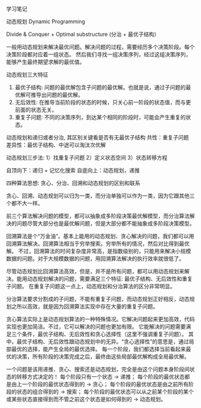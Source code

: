 学习笔记

动态规划 Dynamic Programming

Divide & Conquer + Optimal substructure
(分治 + 最优子结构）

一般用动态规划来解决最优问题。解决问题的过程，需要经历多个决策阶段。每个决策阶段都对应着一组状态。
然后我们寻找一组决策序列，经过这组决策序列，能够产生最终期望求解的最优值。

动态规划三大特征
1. 最优子结构:  问题的最优解包含子问题的最优解。也就是说，通过子问题的最优解可推导出问题的最优解。
2. 无后效性:    在推导当前阶段的状态的时候，只关心前一阶段的状态值，而与更前面的状态无关。
3. 重复子问题:  不同的决策序列，到达某个相同的阶段时，可能会产生重复的状态。

动态规划和递归或者分治, 其区别关键看是否有无最优子结构
共性：重复子问题
差异性：最优子结构、中途可以淘汰次优解

动态规划三步法:
1）找重复子问题
2）定义状态空间
3）状态转移方程

自顶向下：递归 + 记忆化搜索
自底向上：动态规划，递推

四种算法思想: 贪心、分治、回溯和动态规划的区别和联系

贪心、回溯、动态规划可以归为一类，而分治单独可以作为一类，因为它跟其他三个都不大一样。

前三个算法解决问题的模型，都可以抽象成多阶段决策最优解模型，而分治算法解决的问题尽管大部分也是最优解问题，但是大部分都不能抽象成多阶段决策模型。

回溯算法是个“万金油”。基本上能用的动态规划、贪心解决的问题，我们都可以用回溯算法解决。回溯算法相当于穷举搜索。穷举所有的情况，然后对比得到最优解。
不过，回溯算法的时间复杂度非常高，是指数级别的，只能用来解决小规模数据的问题。对于大规模数据的问题，用回溯算法解决的执行效率就很低了。

尽管动态规划比回溯算法高效，但是，并不是所有问题，都可以用动态规划来解决。能用动态规划解决的问题，需要满足三个特征: 最优子结构、无后效性和重复子问题。
在重复子问题这一点上，动态规划和分治算法的区分非常明显。

分治算法要求分割成的子问题，不能有重复子问题，而动态规划正好相反，动态规划之所以高效，就是因为回溯算法实现中存在大量的重复子问题。

贪心算法实际上是动态规划算法的一种特殊情况。它解决问题起来更加高效，代码实现也更加简洁。不过，它可以解决的问题也更加有限。
它能解决的问题需要满足三个条件，最优子结构、无后效性和贪心选择性（这里不强调重复子问题）。
其中，最优子结构、无后效性跟动态规划中的无异。“贪心选择性”的意思是，通过局部最优的选择，能产生全局的最优选择。
每一个阶段，我们都选择当前看起来最优的决策，所有阶段的决策完成之后，最终由这些局部最优解构成全局最优解。

一个问题是该用递推、贪心、搜索还是动态规划，完全是由这个问题本身阶段间状态的转移方式决定的！
每个阶段只有一个状态 -> 递推；
每个阶段的最优状态都是由上一个阶段的最优状态得到的 -> 贪心；
每个阶段的最优状态是由之前所有阶段的状态的组合得到的 -> 搜索；
每个阶段的最优状态可以从之前某个阶段的某个或某些状态直接得到而不管之前这个状态是如何得到的 -> 动态规划。
